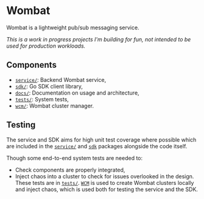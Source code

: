 # Wombat
Wombat is a lightweight pub/sub messaging service.

*This is a work in progress projects I'm building for fun, not intended to be used for production workloads.*

## Components
* [`service/`](./service): Backend Wombat service,
* [`sdk/`](./sdk): Go SDK client library,
* [`docs/`](./docs): Documentation on usage and architecture,
* [`tests/`](./tests): System tests,
* [`wcm/`](./wcm): Wombat cluster manager.

## Testing
The service and SDK aims for high unit test coverage where possible which are
included in the [`service/`](./service) and [`sdk`](./sdk) packages alongside the code itself.

Though some end-to-end system tests are needed to:
* Check components are properly integrated,
* Inject chaos into a cluster to check for issues overlooked in the design.
These tests are in [`tests/`](./tests). [`WCM`](./wcm) is used to create Wombat
clusters locally and inject chaos, which is used both for testing the service
and the SDK.

